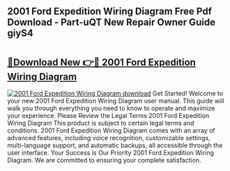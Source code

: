 ## 2001 Ford Expedition Wiring Diagram Free Pdf Download - Part-uQT New Repair Owner Guide giyS4

# <h2><a href="http://dfpizct.blite.top/?on=2001+Ford+Expedition+Wiring+Diagram">🔗Download New 👉🔴 2001 Ford Expedition Wiring Diagram</a></h2>

[![2001 Ford Expedition Wiring Diagram download](https://i.imgur.com/lujVjoI.png)](http://dfpizct.blite.top/?on=2001+Ford+Expedition+Wiring+Diagram)
Get Started! Welcome to your new 2001 Ford Expedition Wiring Diagram user manual. This guide will walk you through everything you need to know to operate and maximize your experience. Please Review the Legal Terms 2001 Ford Expedition Wiring Diagram This product is subject to certain legal terms and conditions. 2001 Ford Expedition Wiring Diagram comes with an array of advanced features, including voice recognition, customizable settings, multi-language support, and automatic backups, all accessible through the user interface. Your Success is Our Priority 2001 Ford Expedition Wiring Diagram. We are committed to ensuring your complete satisfaction.
